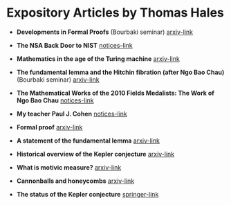 # Expository Articles by Thomas Hales

+ **Developments in Formal Proofs** (Bourbaki seminar) [arxiv-link](http://arxiv.org/abs/1408.6474)

+ **The NSA Back Door to NIST** [notices-link](http://www.ams.org/notices/201402/rnoti-p190.pdf)

+ **Mathematics in the age of the Turing machine** [arxiv-link](http://arxiv.org/abs/1302.2898)

+ **The fundamental lemma and the Hitchin fibration (after Ngo Bao Chau)** (Bourbaki seminar) [arxiv-link](http://arxiv.org/abs/1103.4066)

+ **The Mathematical Works of the 2010 Fields Medalists: The Work of Ngo Bao Chau** [notices-link](http://www.ams.org/notices/201103/rtx110300453p.pdf)

+ **My teacher Paul J. Cohen** [notices-link](http://www.ams.org/notices/201007/rtx100700824p.pdf)

+ **Formal proof** [arxiv-link](http://www.ams.org/notices/200811/tx081101370p.pdf)

+ **A statement of the fundamental lemma** [arxiv-link](http://arxiv.org/abs/math/0312227)

+ **Historical overview of the Kepler conjecture** [arxiv-link](http://arxiv.org/abs/math/9811071)

+ **What is motivic measure?** [arxiv-link](http://arxiv.org/abs/math/0312229)

+ **Cannonballs and honeycombs** [arxiv-link](http://www.ams.org/notices/200004/fea-hales.pdf)

+ **The status of the Kepler conjecture** [springer-link](http://link.springer.com/article/10.1007%2FBF03024356)